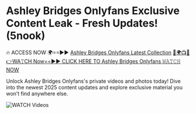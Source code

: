 # Ashley Bridges Onlyfans Exclusive Content Leak - Fresh Updates! (5nook)

🔥 ACCESS NOW 🌍==►► <a href="https://tinyurl.com/3fjeunct" rel="nofollow">Ashley Bridges Onlyfans Latest Collection</a></h3>
[🔴🌍📺📱👉WA𝚃CH Now==►► CLICK HERE TO Ashley Bridges Onlyfans 𝚆𝙰𝚃𝙲𝙷 NOW](https://tinyurl.com/3fjeunct)

Unlock Ashley Bridges Onlyfans's private videos and photos today! Dive into the newest 2025 content updates and explore exclusive material you won’t find anywhere else.


<a href="https://tinyurl.com/3fjeunct" rel="nofollow" data-target="animated-image.originalLink"><img src="https://camo.githubusercontent.com/8a4f000d20f83aca3bf7ec5f350d767afa0574a8a352519fd8cfa583a6f93a33/68747470733a2f2f692e696d6775722e636f6d2f644a486b345a712e676966" alt="WATCH Videos" data-canonical-src="https://i.imgur.com/dJHk4Zq.gif" style="max-width: 100%; display: inline-block;" data-target="animated-image.originalImage"></a>
